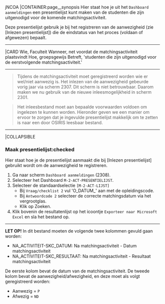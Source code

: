 jNCOA
|CONTAINER:page__synopsis
Hier staat hoe je uit het `Dashboard aanmeldingen` een presentielijst kunt maken van de studenten die zijn uitgenodigd voor de komende matchingsactiviteit.

Deze presentielijst gebruik je bij het registreren van de aanwezigheid (zie [Inlezen presentielijst]) die de eindstatus van het proces (voldaan of afgewezen) bepaalt.
_____
|CARD
Wie, Faculteit
Wanneer, net voordat de matchingsactiviteit plaatsvindt
Hoe, groepsgewijs
Betreft, 'studenten die zijn uitgenodigd voor de eerstvolgende matchingsactiviteit.'
_____
> Tijdens de matchingsactiviteit moet geregistreerd worden wie er wel/niet aanwezig is. Het inlezen van de aanwezigheid gebeurde vorig jaar via scherm 2307. Dit scherm is niet betrouwbaar. Daarom maken we nu gebruik van de nieuwe inleesmogelijkheid in scherm 2301.

> Het inleesbestand moet aan bepaalde voorwaarden voldoen om ingelezen te kunnen worden. Hieronder geven we een manier om ervoor te zorgen dat je ingevulde presentielijst makkelijk om te zetten is naar een door OSIRIS leesbaar bestand.

_____
|COLLAPSIBLE
### Maak presentielijst:checked
Hier staat hoe je de presentielijst aanmaakt die bij [Inlezen presentielijst] gebruikt wordt om de aanwezigheid te registreren.
1. Ga naar scherm `Dashboard aanmeldingen` (2308).
1. Selecteer het Dashboard `M-2-ACT-PRESENTIELIJST`.
1. Selecteer de standaardselectie `[M-2-ACT-LIJST]`
    - Bij `Vraag/checklist 2` vul 'O_DATUM_' aan met de opleidingscode.
    - Bij `Antwoordcode 2` selecteer de correcte matchingsdatum via het vergrootglas.
    - Klik op Zoeken.
1. Klik bovenin de resultatenlijst op het icoontje `Exporteer naar Microsoft Excel` en sla het bestand op.

---

**LET OP!** In dit bestand moeten de volgende twee kolommen gevuld gaan worden:

* NA_ACTIVITEIT-SKC_DATUM: Na matchingsactiviteit - Datum matchingsactiviteit
* NA_ACTIVITEIT-SKC_RESULTAAT: Na matchingsactiviteit - Resultaat matchingsactiviteit

De eerste kolom bevat de datum van de matchingsactiviteit. De tweede kolom bevat de aanwezigheid/afwezigheid, en deze moet als volgt geregistreerd worden:

- Aanwezig = `P`
- Afwezig = `ND`
